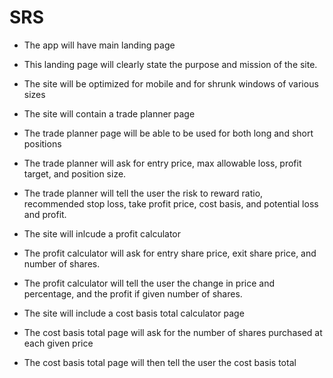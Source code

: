 # SRS

* The app will have main landing page
* This landing page will clearly state the purpose and mission of the site.
* The site will be optimized for mobile and for shrunk windows of various sizes

* The site will contain a trade planner page
* The trade planner page will be able to be used for both long and short positions
* The trade planner will ask for entry price, max allowable loss, profit target, and position size.
* The trade planner will tell the user the risk to reward ratio, recommended stop loss, take profit price, cost basis, and potential loss and profit.

* The site will inlcude a profit calculator
* The profit calculator will ask for entry share price, exit share price, and number of shares.
* The profit calculator will tell the user the change in price and percentage, and the profit if given number of shares.

* The site will include a cost basis total calculator page
* The cost basis total page will ask for the number of shares purchased at each given price
* The cost basis total page will then tell the user the cost basis total